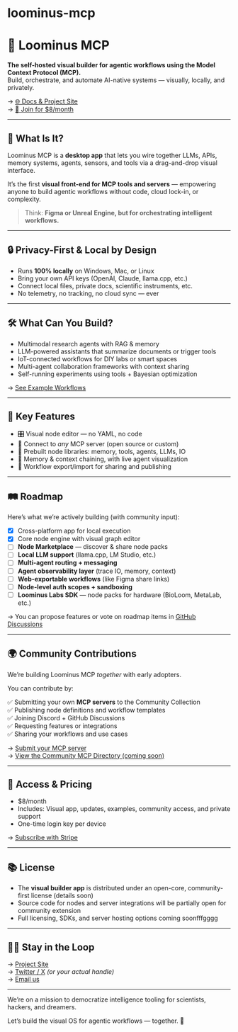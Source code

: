 # loominus-mcp

# 🧬 Loominus MCP

**The self-hosted visual builder for agentic workflows using the Model Context Protocol (MCP).**  
Build, orchestrate, and automate AI-native systems — visually, locally, and privately.

→ [🌐 Docs & Project Site](https://yourusername.github.io/loominus-mcp/)  
→ [💸 Join for $8/month](./docs/join.md)

---

## 🧠 What Is It?

Loominus MCP is a **desktop app** that lets you wire together LLMs, APIs, memory systems, agents, sensors, and tools via a drag-and-drop visual interface.

It’s the first **visual front-end for MCP tools and servers** — empowering anyone to build agentic workflows without code, cloud lock-in, or complexity.

> Think: **Figma or Unreal Engine, but for orchestrating intelligent workflows.**

---

## 🔒 Privacy-First & Local by Design

- Runs **100% locally** on Windows, Mac, or Linux
- Bring your own API keys (OpenAI, Claude, llama.cpp, etc.)
- Connect local files, private docs, scientific instruments, etc.
- No telemetry, no tracking, no cloud sync — ever

---

## 🛠 What Can You Build?

- Multimodal research agents with RAG & memory  
- LLM-powered assistants that summarize documents or trigger tools  
- IoT-connected workflows for DIY labs or smart spaces  
- Multi-agent collaboration frameworks with context sharing  
- Self-running experiments using tools + Bayesian optimization  

→ [See Example Workflows](./docs/examples.md)

---

## 🚀 Key Features

- 🎛️ Visual node editor — no YAML, no code  
- 🔌 Connect to *any* MCP server (open source or custom)  
- 🧩 Prebuilt node libraries: memory, tools, agents, LLMs, IO  
- 🧠 Memory & context chaining, with live agent visualization  
- 🧾 Workflow export/import for sharing and publishing

---

## 🛤️ Roadmap

Here’s what we’re actively building (with community input):

- [x] Cross-platform app for local execution  
- [x] Core node engine with visual graph editor  
- [ ] **Node Marketplace** — discover & share node packs  
- [ ] **Local LLM support** (llama.cpp, LM Studio, etc.)  
- [ ] **Multi-agent routing + messaging**  
- [ ] **Agent observability layer** (trace IO, memory, context)  
- [ ] **Web-exportable workflows** (like Figma share links)  
- [ ] **Node-level auth scopes + sandboxing**  
- [ ] **Loominus Labs SDK** — node packs for hardware (BioLoom, MetaLab, etc.)

→ You can propose features or vote on roadmap items in [GitHub Discussions](https://github.com/BioLattice/loominus-mcp/discussions)

---

## 🌍 Community Contributions

We’re building Loominus MCP *together* with early adopters.

You can contribute by:

✅ Submitting your own **MCP servers** to the Community Collection  
✅ Publishing node definitions and workflow templates  
✅ Joining Discord + GitHub Discussions  
✅ Requesting features or integrations  
✅ Sharing your workflows and use cases

→ [Submit your MCP server](https://github.com/BioLattice/loominus-mcp/discussions)  
→ [View the Community MCP Directory (coming soon)](./docs/community-servers.md)

---

## 💸 Access & Pricing

- $8/month  
- Includes: Visual app, updates, examples, community access, and private support  
- One-time login key per device

→ [Subscribe with Stripe](./docs/join.md)

---

## 📚 License

- The **visual builder app** is distributed under an open-core, community-first license (details soon)  
- Source code for nodes and server integrations will be partially open for community extension  
- Full licensing, SDKs, and server hosting options coming soonfffgggg

---

## 🧑‍🚀 Stay in the Loop

→ [Project Site](https://yourusername.github.io/loominus-mcp/)  
→ [Twitter / X](https://twitter.com/biolattice) *(or your actual handle)*  
→ [Email us](mailto:hello@biolattice.ai)

---

We’re on a mission to democratize intelligence tooling for scientists, hackers, and dreamers.

Let’s build the visual OS for agentic workflows — together. 🌱
